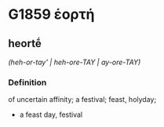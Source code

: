 # G1859 ἑορτή

## heortḗ

_(heh-or-tay' | heh-ore-TAY | ay-ore-TAY)_

### Definition

of uncertain affinity; a festival; feast, holyday; 

- a feast day, festival
